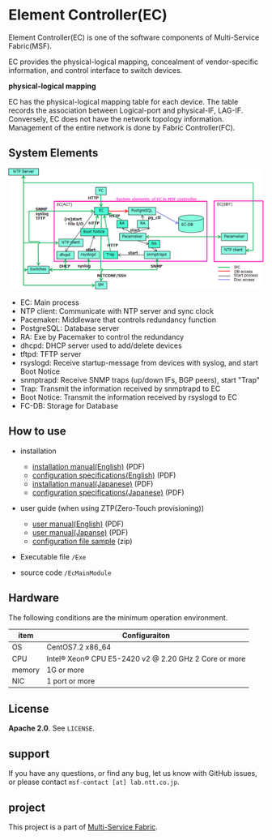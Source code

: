 # Element Controller(EC)

Element Controller(EC) is one of the software components of Multi-Service Fabric(MSF).

EC provides the physical-logical mapping, concealment of vendor-specific information, and control interface to switch devices.

**physical-logical mapping**

EC has the physical-logical mapping table for each device. The table records the association between Logical-port and physical-IF, LAG-IF. Conversely, EC does not have the network topology information. Management of the entire network is done by Fabric Controller(FC).

## System Elements

![system_elements_ec](doc/img/system_elements_ec.png)

- EC: Main process
- NTP client: Communicate with NTP server and sync clock
- Pacemaker: Middleware that controls redundancy function
- PostgreSQL: Database server
- RA: Exe by Pacemaker to control the redundancy
- dhcpd: DHCP server used to add/delete devices
- tftpd: TFTP server
- rsyslogd: Receive startup-message from devices with syslog, and start Boot Notice
- snmptrapd: Receive SNMP traps (up/down IFs, BGP peers), start "Trap"
- Trap: Transmit the information received by snmptrapd to EC
- Boot Notice: Transmit the information received by rsyslogd to EC
- FC-DB: Storage for Database

## How to use
- installation
  - [installation manual(English)](doc/Element_Controller_Installation_Manual_en.pdf) (PDF)
  - [configuration specifications(English)](doc/Element_Controller_Configuration_Specifications-en.pdf) (PDF)
  - [installation manual(Japanese)](doc/Element_Controller_Installation_Manual_ja.pdf) (PDF)
  - [configuration specifications(Japanese)](doc/Element_Controller_Configuration_Specifications-ja.pdf) (PDF)


- user guide (when using ZTP(Zero-Touch provisioning))
  - [user manual(English)](doc/Element_Controller_user-guide-for-ZTP_en.pdf) (PDF)
  - [user manual(Japanse)](doc/Element_Controller_user-guide-for-ZTP_ja.pdf) (PDF)
  - [configuration file sample](doc/ZTPsample.zip) (zip)
- Executable file `/Exe`
- source code `/EcMainModule`


## Hardware
The following conditions are the minimum operation environment.

| item | Configuraiton |
| ---- | ---- |
| OS | CentOS7.2 x86_64 |
| CPU | Intel® Xeon® CPU E5-2420 v2 @ 2.20 GHz 2 Core or more |
| memory | 1G or more |
| NIC | 1 port or more |


## License
**Apache 2.0**. See `LICENSE`.

## support
If you have any questions, or find any bug, let us know with GitHub issues, or please contact `msf-contact [at] lab.ntt.co.jp`.

## project
This project is a part of [Multi-Service Fabric](http://github.com/multi-service-fabric/).

